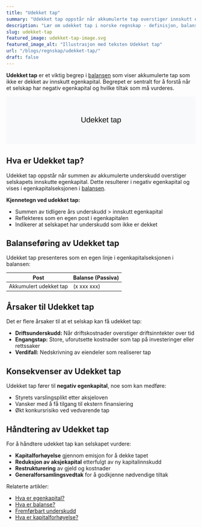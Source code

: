 ```yaml
---
title: "Udekket tap"
summary: "Udekket tap oppstår når akkumulerte tap overstiger innskutt egenkapital og resulterer i negativ egenkapital. Artikkelen forklarer definisjon, balanseføring, årsaker, konsekvenser og metoder for å håndtere udekket tap."
description: "Lær om udekket tap i norske regnskap - definisjon, balanseføring, årsaker, konsekvenser og håndtering av akkumulerte tap som ikke er dekket av egenkapital."
slug: udekket-tap
featured_image: udekket-tap-image.svg
featured_image_alt: "Illustrasjon med teksten Udekket tap"
url: "/blogs/regnskap/udekket-tap/"
draft: false
---
```


**Udekket tap** er et viktig begrep i [balansen](/blogs/regnskap/hva-er-balanse "Hva er Balanse? Komplett Guide til Balanseregnskap") som viser akkumulerte tap som ikke er dekket av innskutt egenkapital. Begrepet er sentralt for å forstå når et selskap har negativ egenkapital og hvilke tiltak som må vurderes.

![Illustrasjon med teksten Udekket tap](udekket-tap-image.svg)

## Hva er Udekket tap?

Udekket tap oppstår når summen av akkumulerte underskudd overstiger selskapets innskutte egenkapital. Dette resulterer i negativ egenkapital og vises i egenkapitalseksjonen i [balansen](/blogs/regnskap/hva-er-balanse "Hva er Balanse? Komplett Guide til Balanseregnskap").

**Kjennetegn ved udekket tap:**

* Summen av tidligere års underskudd > innskutt egenkapital
* Reflekteres som en egen post i egenkapitalen
* Indikerer at selskapet har underskudd som ikke er dekket

## Balanseføring av Udekket tap

Udekket tap presenteres som en egen linje i egenkapitalseksjonen i balansen:

| **Post**               | **Balanse (Passiva)** |
|-------------------------|-----------------------|
| Akkumulert udekket tap  | (x xxx xxx)           |

## Årsaker til Udekket tap

Det er flere årsaker til at et selskap kan få udekket tap:

* **Driftsunderskudd:** Når driftskostnader overstiger driftsinntekter over tid
* **Engangstap:** Store, uforutsette kostnader som tap på investeringer eller rettssaker
* **Verdifall:** Nedskrivning av eiendeler som realiserer tap

## Konsekvenser av Udekket tap

Udekket tap fører til **negativ egenkapital**, noe som kan medføre:

* Styrets varslingsplikt etter aksjeloven
* Vansker med å få tilgang til ekstern finansiering
* Økt konkursrisiko ved vedvarende tap

## Håndtering av Udekket tap

For å håndtere udekket tap kan selskapet vurdere:

* **Kapitalforhøyelse** gjennom emisjon for å dekke tapet
* **Reduksjon av aksjekapital** etterfulgt av ny kapitalinnskudd
* **Restrukturering** av gjeld og kostnader
* **Generalforsamlingsvedtak** for å godkjenne nødvendige tiltak

Relaterte artikler:

- [Hva er egenkapital?](/blogs/regnskap/hva-er-egenkapital "Hva er Egenkapital? Definisjon og Beregning")
- [Hva er balanse?](/blogs/regnskap/hva-er-balanse "Hva er Balanse? Komplett Guide til Balanseregnskap")
- [Fremførbart underskudd](/blogs/regnskap/fremforbart-underskudd "Fremførbart underskudd – Guide til underskudd i regnskap og skatt")
- [Hva er kapitalforhøyelse?](/blogs/regnskap/kapitalforhoyelse "Hva er Kapitalforhøyelse? Emisjon, Krav og Prosess")

